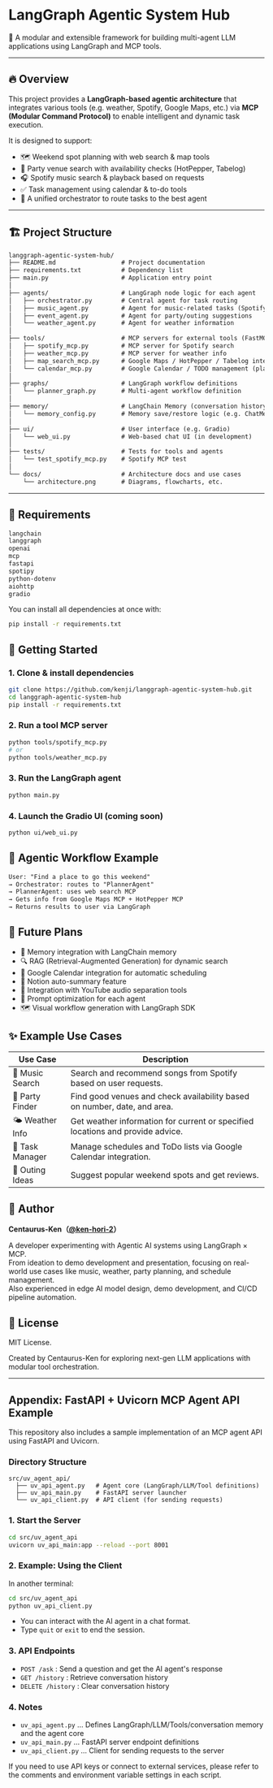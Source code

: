 # LangGraph Agentic System Hub

🧠 A modular and extensible framework for building multi-agent LLM applications using LangGraph and MCP tools.

---

## 🔥 Overview

This project provides a **LangGraph-based agentic architecture** that integrates various tools (e.g. weather, Spotify, Google Maps, etc.) via **MCP (Modular Command Protocol)** to enable intelligent and dynamic task execution.

It is designed to support:
- 🗺️ Weekend spot planning with web search & map tools
- 🍻 Party venue search with availability checks (HotPepper, Tabelog)
- 🎧 Spotify music search & playback based on requests
- ✅ Task management using calendar & to-do tools
- 🎯 A unified orchestrator to route tasks to the best agent

---

## 🏗️ Project Structure

```txt
langgraph-agentic-system-hub/
├── README.md                  # Project documentation
├── requirements.txt           # Dependency list
├── main.py                    # Application entry point
│
├── agents/                    # LangGraph node logic for each agent
│   ├── orchestrator.py        # Central agent for task routing
│   ├── music_agent.py         # Agent for music-related tasks (Spotify, etc.)
│   ├── event_agent.py         # Agent for party/outing suggestions
│   └── weather_agent.py       # Agent for weather information
│
├── tools/                     # MCP servers for external tools (FastMCP)
│   ├── spotify_mcp.py         # MCP server for Spotify search
│   ├── weather_mcp.py         # MCP server for weather info
│   ├── map_search_mcp.py      # Google Maps / HotPepper / Tabelog integration
│   └── calendar_mcp.py        # Google Calendar / TODO management (planned)
│
├── graphs/                    # LangGraph workflow definitions
│   └── planner_graph.py       # Multi-agent workflow definition
│
├── memory/                    # LangChain Memory (conversation history)
│   └── memory_config.py       # Memory save/restore logic (e.g. ChatMessageHistory)
│
├── ui/                        # User interface (e.g. Gradio)
│   └── web_ui.py              # Web-based chat UI (in development)
│
├── tests/                     # Tests for tools and agents
│   └── test_spotify_mcp.py    # Spotify MCP test
│
└── docs/                      # Architecture docs and use cases
    └── architecture.png       # Diagrams, flowcharts, etc.
```

---

## 🔧 Requirements

```txt
langchain
langgraph
openai
mcp
fastapi
spotipy
python-dotenv
aiohttp
gradio
```

You can install all dependencies at once with:
```bash
pip install -r requirements.txt
```

## 🚀 Getting Started

### 1. Clone & install dependencies

```bash
git clone https://github.com/kenji/langgraph-agentic-system-hub.git
cd langgraph-agentic-system-hub
pip install -r requirements.txt
```

### 2. Run a tool MCP server
```bash
python tools/spotify_mcp.py
# or
python tools/weather_mcp.py
```

### 3. Run the LangGraph agent
```bash
python main.py
```

### 4. Launch the Gradio UI (coming soon)
```bash
python ui/web_ui.py
```

## 🧩 Agentic Workflow Example

```txt
User: "Find a place to go this weekend"
→ Orchestrator: routes to "PlannerAgent"
→ PlannerAgent: uses web search MCP
→ Gets info from Google Maps MCP + HotPepper MCP
→ Returns results to user via LangGraph
```

## 🔮 Future Plans

- 🧠 Memory integration with LangChain memory
- 🔍 RAG (Retrieval-Augmented Generation) for dynamic search
- 📆 Google Calendar integration for automatic scheduling
- 📎 Notion auto-summary feature
- 🎤 Integration with YouTube audio separation tools
- 💬 Prompt optimization for each agent
- 🗺️ Visual workflow generation with LangGraph SDK

## ✨ Example Use Cases

| Use Case         | Description                                                                 |
|------------------|-----------------------------------------------------------------------------|
| 🎵 Music Search  | Search and recommend songs from Spotify based on user requests.              |
| 🍺 Party Finder  | Find good venues and check availability based on number, date, and area.     |
| 🌤 Weather Info  | Get weather information for current or specified locations and provide advice.|
| 📆 Task Manager  | Manage schedules and ToDo lists via Google Calendar integration.             |
| 📍 Outing Ideas  | Suggest popular weekend spots and get reviews.                               |

## 👤 Author

**Centaurus-Ken（[@ken-hori-2](https://github.com/ken-hori-2)）**

A developer experimenting with Agentic AI systems using LangGraph × MCP.  
From ideation to demo development and presentation, focusing on real-world use cases like music, weather, party planning, and schedule management.  
Also experienced in edge AI model design, demo development, and CI/CD pipeline automation.

## 📄 License

MIT License.

Created by Centaurus-Ken for exploring next-gen LLM applications with modular tool orchestration.

---

## Appendix: FastAPI + Uvicorn MCP Agent API Example

This repository also includes a sample implementation of an MCP agent API using FastAPI and Uvicorn.

### Directory Structure

```
src/uv_agent_api/
  ├── uv_api_agent.py   # Agent core (LangGraph/LLM/Tool definitions)
  ├── uv_api_main.py    # FastAPI server launcher
  └── uv_api_client.py  # API client (for sending requests)
```

### 1. Start the Server

```bash
cd src/uv_agent_api
uvicorn uv_api_main:app --reload --port 8001
```

### 2. Example: Using the Client

In another terminal:

```bash
cd src/uv_agent_api
python uv_api_client.py
```

- You can interact with the AI agent in a chat format.
- Type `quit` or `exit` to end the session.

### 3. API Endpoints

- `POST /ask` : Send a question and get the AI agent's response
- `GET /history` : Retrieve conversation history
- `DELETE /history` : Clear conversation history

### 4. Notes
- `uv_api_agent.py` … Defines LangGraph/LLM/Tools/conversation memory and the agent core
- `uv_api_main.py` … FastAPI server endpoint definitions
- `uv_api_client.py` … Client for sending requests to the server

If you need to use API keys or connect to external services, please refer to the comments and environment variable settings in each script. 